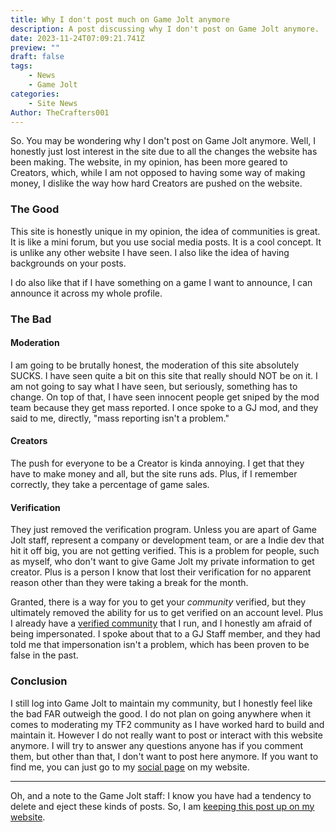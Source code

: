 ```yaml
---
title: Why I don't post much on Game Jolt anymore
description: A post discussing why I don't post on Game Jolt anymore.
date: 2023-11-24T07:09:21.741Z
preview: ""
draft: false
tags:
    - News
    - Game Jolt
categories:
    - Site News
Author: TheCrafters001
---
```

So. You may be wondering why I don't post on Game Jolt anymore. <!--more--> Well, I honestly just lost interest in the site due to all the changes the website has been making. The website, in my opinion, has been more geared to Creators, which, while I am not opposed to having some way of making money, I dislike the way how hard Creators are pushed on the website.

### The Good

This site is honestly unique in my opinion, the idea of communities is great. It is like a mini forum, but you use social media posts. It is a cool concept. It is unlike any other website I have seen. I also like the idea of having backgrounds on your posts.

I do also like that if I have something on a game I want to announce, I can announce it across my whole profile.


### The Bad

#### Moderation
I am going to be brutally honest, the moderation of this site absolutely SUCKS. I have seen quite a bit on this site that really should NOT be on it. I am not going to say what I have seen, but seriously, something has to change. On top of that, I have seen innocent people get sniped by the mod team because they get mass reported. I once spoke to a GJ mod, and they said to me, directly, "mass reporting isn't a problem."

#### Creators
The push for everyone to be a Creator is kinda annoying. I get that they have to make money and all, but the site runs ads. Plus, if I remember correctly, they take a percentage of game sales.

#### Verification
They just removed the verification program. Unless you are apart of Game Jolt staff, represent a company or development team, or are a Indie dev that hit it off big, you are not getting verified. This is a problem for people, such as myself, who don't want to give Game Jolt my private information to get creator. Plus is a person I know that lost their verification for no apparent reason other than they were taking a break for the month.

Granted, there is a way for you to get your *community* verified, but they ultimately removed the ability for us to get verified on an account level. Plus I already have a [verified community](https://gamejolt.com/c/TF2) that I run, and I honestly am afraid of being impersonated. I spoke about that to a GJ Staff member, and they had told me that impersonation isn't a problem, which has been proven to be false in the past.

### Conclusion
I still log into Game Jolt to maintain my community, but I honestly feel like the bad FAR outweigh the good. I do not plan on going anywhere when it comes to moderating my TF2 community as I have worked hard to build and maintain it. However I do not really want to post or interact with this website anymore. I will try to answer any questions anyone has if you comment them, but other than that, I don't want to post here anymore. If you want to find me, you can just go to my [social page](https://thecrafters001.github.io/social/) on my website.


----


Oh, and a note to the Game Jolt staff: I know you have had a tendency to delete and eject these kinds of posts. So, I am [keeping this post up on my website](https://thecrafters001.github.io/blog/posts/2023-11-24-why-i-dont-post-much-on-game-jolt-anymore/).